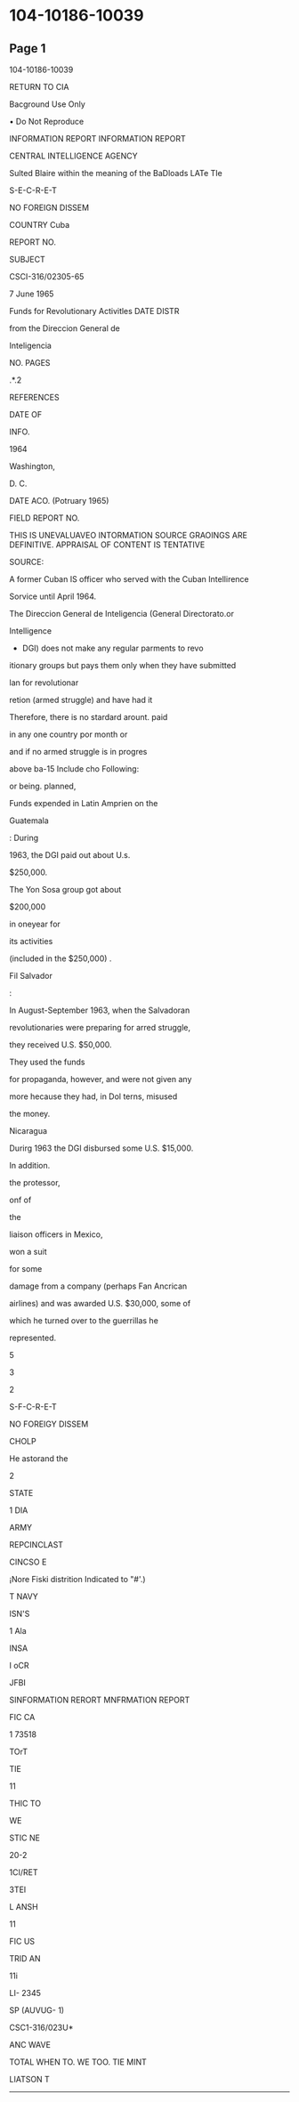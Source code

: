 # 104-10186-10039

## Page 1

104-10186-10039

RETURN TO CIA

Bacground Use Only

• Do Not Reproduce

INFORMATION REPORT INFORMATION REPORT

CENTRAL INTELLIGENCE AGENCY

Sulted Blaire within the meaning of the BaDloads LATe TIe

S-E-C-R-E-T

NO FOREIGN DISSEM

COUNTRY Cuba

REPORT NO.

SUBJECT

CSCI-316/02305-65

7 June 1965

Funds for Revolutionary Activitles DATE DISTR

from the Direccion General de

Inteligencia

NO. PAGES

.*.2

REFERENCES

DATE OF

INFO.

1964

Washington,

D. C.

DATE ACO. (Potruary 1965)

FIELD REPORT NO.

THIS IS UNEVALUAVEO INTORMATION SOURCE GRAOINGS ARE DEFINITIVE. APPRAISAL OF CONTENT IS TENTATIVE

SOURCE:

A former Cuban IS officer who served with the Cuban Intellirence

Sorvice until April 1964.

The Direccion General de Inteligencia (General Directorato.or

Intelligence

- DGI) does not make any regular parments to revo

itionary groups but pays them only when they have submitted

lan for revolutionar

retion (armed struggle) and have had it

Therefore, there is no stardard arount. paid

in any one country por month or

and if no armed struggle is in progres

above ba-15 Include cho Following:

or being. planned,

Funds expended in Latin Amprien on the

Guatemala

: During

1963, the DGI paid out about U.s.

$250,000.

The Yon Sosa group got about

$200,000

in oneyear for

its activities

(included in the $250,000) .

Fil Salvador

:

In August-September 1963, when the Salvadoran

revolutionaries were preparing for arred struggle,

they received U.S. $50,000.

They used the funds

for propaganda, however, and were not given any

more hecause they had, in Dol terns, misused

the money.

Nicaragua

Durirg 1963 the DGI disbursed some U.S. $15,000.

In addition.

the protessor,

onf of

the

liaison officers in Mexico,

won a suit

for some

damage from a company (perhaps Fan Ancrican

airlines) and was awarded U.S. $30,000, some of

which he turned over to the guerrillas he

represented.

5

3

2

S-F-C-R-E-T

NO FOREIGY DISSEM

CHOLP

He astorand the

2

STATE

1 DIA

ARMY

REPCINCLAST

CINCSO E

¡Nore Fiski distrition Indicated to "#'.)

T NAVY

ISN'S

1 Ala

INSA

I oCR

JFBI

SINFORMATION RERORT MNFRMATION REPORT

FIC CA

1 73518

TOrT

TIE

11

THIC TO

WE

STIC NE

20-2

1CI/RET

3TEI

L ANSH

11

FIC US

TRID AN

11i

LI- 2345

SP (AUVUG- 1)

CSC1-316/023U*

ANC WAVE

TOTAL WHEN TO. WE TOO. TIE MINT

LIATSON T

---

